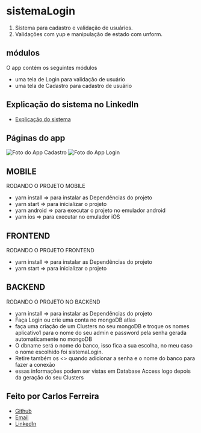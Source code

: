 # sistemaLogin 
1. Sistema para cadastro e validação de usuários.
2. Validações com yup e manipulação de estado com unform.

## módulos

O app contém os seguintes módulos

* uma tela de Login para validação de usuário
* uma tela de Cadastro para cadastro de usuário

## Explicação do sistema no LinkedIn
* [Explicação do sistema](https://www.linkedin.com/posts/carlos-ferreira-4b2ba219a_js-reactjs-reactnative-activity-6804807231524110336-uvB4)

## Páginas do app
![Foto do App Cadastro](https://github.com/CarlosSTS/sistemaLogin/blob/master/assets/cadastro.png)
![Foto do App Login](https://github.com/CarlosSTS/sistemaLogin/blob/master/assets/login.png)

## MOBILE
RODANDO O PROJETO MOBILE
* yarn install => para instalar as Dependências do projeto
* yarn start => para inicializar o projeto
* yarn android => para executar o projeto no emulador android
* yarn ios => para executar no emulador iOS

## FRONTEND
RODANDO O PROJETO FRONTEND
* yarn install => para instalar as Dependências do projeto
* yarn start => para inicializar o projeto

## BACKEND
RODANDO O PROJETO NO BACKEND
* yarn install => para instalar as  Dependências do projeto
* Faça Login ou crie uma conta no mongoDB atlas
* faça uma criação de um Clusters no seu mongoDB e troque os nomes aplicativo1 para o nome do seu admin e password pela senha gerada automaticamente no mongoDB
* O dbname será o nome do banco, isso fica a sua escolha, no meu caso o nome escolhido foi sistemaLogin.
* Retire também os <> quando adicionar a senha e o nome do banco para fazer a conexão
* essas informações podem ser vistas em Database Access logo depois da geração do seu Clusters

## Feito por Carlos Ferreira
* [Github](https://www.github.com/CarlosSTS)
* [Email](mailto://carlossts826@gmail.com)
* [LinkedIn](https://www.linkedin.com/in/carlos-ferreira-4b2ba219a/)
